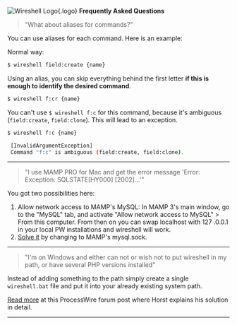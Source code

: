 ![Wireshell Logo](/img/favicon-16x16.png?raw=true){.logo} **Frequently Asked Questions**

> "What about aliases for commands?"

You can use aliases for each command. Here is an example:

Normal way:

```sh
$ wireshell field:create {name}
```

Using an alias, you can skip everything behind the first letter **if this is enough to identify the desired command**.

```sh
$ wireshell f:cr {name}
```

You can't use `$ wireshell f:c` for this command, because it's ambiguous (`field:create`, `field:clone`).
This will lead to an exception.

```sh
$ wireshell f:c {name}

 [InvalidArgumentException]
 Command "f:c" is ambiguous (field:create, field:clone).
```

---

> "I use MAMP PRO for Mac and get the error message 'Error: Exception: SQLSTATE[HY000] [2002]...'"

You got two possibilities here:

1. Allow network access to MAMP's MySQL: In MAMP 3's main window, go to the "MySQL" tab, and activate "Allow network access to MySQL" > From this computer. From then on you can swap localhost with 127 .0.0.1 in your local PW installations and wireshell will work.
2. [Solve it](http://stackoverflow.com/a/16688151) by changing to MAMP's mysql.sock.

---

> "I'm on Windows and either can not or wish not to put wireshell in my path, or have several PHP versions installed"

Instead of adding something to the path simply create a single `wireshell.bat` file and put it into your already existing system path.

[Read more](https://processwire.com/talk/topic/9494-wireshell-an-extendable-processwire-command-line-interface/page-2#entry93297) at this ProcessWire forum post where Horst explains his solution in detail.

---
